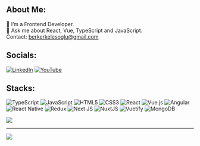 ##  About Me:
🔭 I’m a Frontend Developer.<br>💬 Ask me about React, Vue, TypeScript and JavaScript.<br>Contact: berkerkelesoglu@gmail.com<br>


## Socials:
[![LinkedIn](https://img.shields.io/badge/LinkedIn-%230077B5.svg?logo=linkedin&logoColor=white)](https://linkedin.com/in/berkerkelesoglu) [![YouTube](https://img.shields.io/badge/YouTube-%23FF0000.svg?logo=YouTube&logoColor=white)](https://youtube.com/@berkerkelesoglu732) 

## Stacks:
![TypeScript](https://img.shields.io/badge/typescript-%23007ACC.svg?style=for-the-badge&logo=typescript&logoColor=white) ![JavaScript](https://img.shields.io/badge/javascript-%23323330.svg?style=for-the-badge&logo=javascript&logoColor=%23F7DF1E) ![HTML5](https://img.shields.io/badge/html5-%23E34F26.svg?style=for-the-badge&logo=html5&logoColor=white) ![CSS3](https://img.shields.io/badge/css3-%231572B6.svg?style=for-the-badge&logo=css3&logoColor=white) ![React](https://img.shields.io/badge/react-%2320232a.svg?style=for-the-badge&logo=react&logoColor=%2361DAFB) ![Vue.js](https://img.shields.io/badge/vuejs-%2335495e.svg?style=for-the-badge&logo=vuedotjs&logoColor=%234FC08D) ![Angular](https://img.shields.io/badge/angular-%23DD0031.svg?style=for-the-badge&logo=angular&logoColor=white) ![React Native](https://img.shields.io/badge/react_native-%2320232a.svg?style=for-the-badge&logo=react&logoColor=%2361DAFB) ![Redux](https://img.shields.io/badge/redux-%23593d88.svg?style=for-the-badge&logo=redux&logoColor=white) ![Next JS](https://img.shields.io/badge/Next-black?style=for-the-badge&logo=next.js&logoColor=white) ![NuxtJS](https://img.shields.io/badge/Nuxt-black?style=for-the-badge&logo=nuxt.js&logoColor=white) ![Vuetify](https://img.shields.io/badge/Vuetify-1867C0?style=for-the-badge&logo=vuetify&logoColor=AEDDFF) ![MongoDB](https://img.shields.io/badge/MongoDB-%234ea94b.svg?style=for-the-badge&logo=mongodb&logoColor=white)


![](https://github-readme-stats.vercel.app/api/top-langs/?username=berkerkls&theme=dark&hide_border=true&include_all_commits=true&count_private=false&layout=compact)

---
[![](https://visitcount.itsvg.in/api?id=berkerkls&icon=0&color=1)](https://visitcount.itsvg.in)

<!-- Proudly created with GPRM ( https://gprm.itsvg.in ) -->
